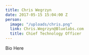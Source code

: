 ```yaml
---
title: Chris Wegrzyn
date: 2017-05-15 15:04:00 Z
person:
  image: "/uploads/chris.png"
  link: Chris.Wegrzyn@Bluelabs.com
  title: Chief Technology Officer
---
```


Bio Here